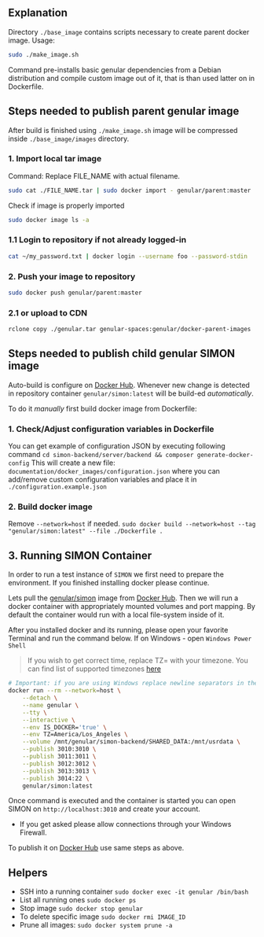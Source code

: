 ## Explanation
Directory `./base_image` contains scripts necessary to create parent docker image.
Usage:
```bash
sudo ./make_image.sh
```
Command pre-installs basic genular dependencies from a Debian distribution and compile custom image out of it, that is than used latter on in Dockerfile.

## Steps needed to publish parent genular image
After build is finished using `./make_image.sh` image will be compressed inside `./base_image/images` directory.

### 1. Import local tar image
Command:
Replace FILE_NAME with actual filename.
```bash
sudo cat ./FILE_NAME.tar | sudo docker import - genular/parent:master
```

Check if image is properly imported
```bash
sudo docker image ls -a
```

### 1.1 Login to repository if not already logged-in
```bash
cat ~/my_password.txt | docker login --username foo --password-stdin
```
### 2. Push your image to repository
```bash
sudo docker push genular/parent:master
```
### 2.1 or upload to CDN
```bash
rclone copy ./genular.tar genular-spaces:genular/docker-parent-images
```

## Steps needed to publish child genular SIMON image
Auto-build is configure on [Docker Hub](https://hub.docker.com/?namespace=genular). Whenever new change is detected in repository container  `genular/simon:latest` will be build-ed *automatically*.

To do it *manually* first build docker image from Dockerfile:

### 1. Check/Adjust configuration variables in Dockerfile 
You can get example of configuration JSON by executing following command
`cd simon-backend/server/backend && composer generate-docker-config`
This will create a new file: `documentation/docker_images/configuration.json` where you can add/remove custom configuration variables and place it in `./configuration.example.json`

### 2. Build docker image
Remove `--network=host` if needed.
`sudo docker build --network=host --tag "genular/simon:latest" --file ./Dockerfile .`

## 3. Running SIMON Container
In order to run a test instance of `SIMON` we first need to prepare the environment.
If you finished installing docker please continue.

Lets pull the [genular/simon](https://cloud.docker.com/u/genular/repository/docker/genular/simon) image from [Docker Hub](https://hub.docker.com/?namespace=genular). 
Then we will run a docker container with appropriately mounted volumes and port mapping. By default the container would run with a local file-system inside of it.

After you installed docker and its running, please open your favorite Terminal and run the command below.
If on Windows - open `Windows Power Shell`

> If you wish to get correct time, replace TZ=<timzone> with your timezone. You can find list of supported timezones [here](https://en.wikipedia.org/wiki/List_of_tz_database_time_zones)
```bash
# Important: if you are using Windows replace newline separators in the command: "\" with "`"
docker run --rm --network=host \
    --detach \
    --name genular \
    --tty \
    --interactive \
    --env IS_DOCKER='true' \
    --env TZ=America/Los_Angeles \
    --volume /mnt/genular/simon-backend/SHARED_DATA:/mnt/usrdata \
    --publish 3010:3010 \
    --publish 3011:3011 \
    --publish 3012:3012 \
    --publish 3013:3013 \
    --publish 3014:22 \
    genular/simon:latest
```
Once command is executed and the container is started you can open SIMON on `http://localhost:3010` and create your account.
- If you get asked please allow connections through your Windows Firewall.

To publish it on [Docker Hub](https://hub.docker.com/?namespace=genular) use same steps as above.

## Helpers
* SSH into a running container
    `sudo docker exec -it genular /bin/bash`
* List all running ones
    `sudo docker ps`
* Stop image
    `sudo docker stop genular`
* To delete specific image
    `sudo docker rmi IMAGE_ID`
* Prune all images:
    `sudo docker system prune -a`